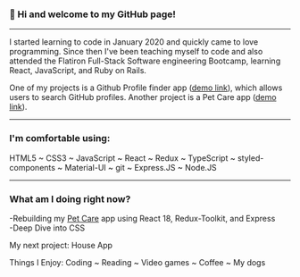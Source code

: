 ### 👋 Hi and welcome to my GitHub page!
***
I started learning to code in January 2020 and quickly came to love programming. Since then I've been teaching myself to code and also attended the Flatiron Full-Stack Software engineering Bootcamp, learning React, JavaScript, and Ruby on Rails.

One of my projects is a Github Profile finder app ([demo link](https://github-finder-rho-ashy.vercel.app/)), which allows users to search GitHub profiles. Another project is a Pet Care app ([demo link](https://pet-careapp.herokuapp.com/)).
***

### I'm comfortable using:
HTML5 ~ CSS3 ~ JavaScript ~ React ~ Redux ~ TypeScript ~ styled-components ~ Material-UI ~ git ~ Express.JS ~ Node.JS

***

### What am I doing right now?

-Rebuilding my [Pet Care](https://github.com/catwhitmer/petCare) app using React 18, Redux-Toolkit, and Express <br>
-Deep Dive into CSS <br>

My next project: House App <br>

Things I Enjoy:
Coding ~ Reading ~ Video games ~ Coffee ~ My dogs
